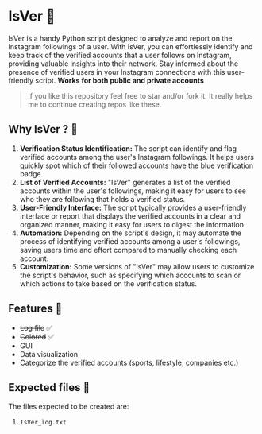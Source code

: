# IsVer 🥷

IsVer is a handy Python script designed to analyze and report on the Instagram followings of a user. With IsVer, you can effortlessly identify and keep track of the verified accounts that a user follows on Instagram, providing valuable insights into their network. Stay informed about the presence of verified users in your Instagram connections with this user-friendly script. **Works for both public and private accounts**

> If you like this repository feel free to star and/or fork it. It really helps me to continue creating repos like these.

## Why IsVer ? 🤠

1. **Verification Status Identification:** The script can identify and flag verified accounts among the user's Instagram followings. It helps users quickly spot which of their followed accounts have the blue verification badge.
2. **List of Verified Accounts:** "IsVer" generates a list of the verified accounts within the user's followings, making it easy for users to see who they are following that holds a verified status.
3. **User-Friendly Interface:** The script typically provides a user-friendly interface or report that displays the verified accounts in a clear and organized manner, making it easy for users to digest the information.
4. **Automation:** Depending on the script's design, it may automate the process of identifying verified accounts among a user's followings, saving users time and effort compared to manually checking each account.
5. **Customization:** Some versions of "IsVer" may allow users to customize the script's behavior, such as specifying which accounts to scan or which actions to take based on the verification status.

## Features 🚀

- ~~Log file~~ ✅
- ~~Colored~~ ✅
- GUI
- Data visualization
- Categorize the verified accounts (sports, lifestyle, companies etc.)

## Expected files 📁
The files expected to be created are:
  1) `IsVer_log.txt`
